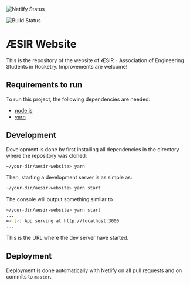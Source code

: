 ![Netlify Status](https://api.netlify.com/api/v1/badges/858bb367-eb19-427b-b9c7-931472045c98/deploy-status)

![Build Status](https://travis-ci.org/aesirkth/website.svg?branch=master)

# ÆSIR Website

This is the repository of the website of ÆSIR - Association of Engineering Students in Rocketry. Improvements are welcome!

## Requirements to run

To run this project, the following dependencies are needed:

- [node.js](https://nodejs.org/)
- [yarn](https://yarnpkg.com/)

## Development

Development is done by first installing all dependencies in the directory where the repository was cloned:

```bash
~/your-dir/aesir-website> yarn
```

Then, starting a development server is as simple as:

```bash
~/your-dir/aesir-website> yarn start
```

The console will output something similar to

```bash
~/your-dir/aesir-website> yarn start
...
=> [✓] App serving at http://localhost:3000
...
```

This is the URL where the dev server have started.

## Deployment

Deployment is done automatically with Netlify on all pull requests and on commits to `master`.
